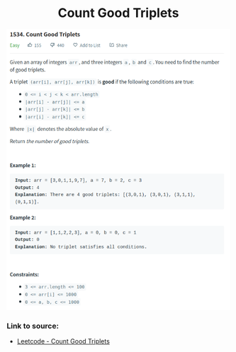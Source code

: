 <h1 align="center">Count Good Triplets</h1>

![alt text](https://github.com/matthew01lokiet/Algorithmic-exercises/blob/main/z_description_images/Arrays/count_good_triplets.png?raw=true)

### Link to source: 
- <a href="https://leetcode.com/problems/count-good-triplets/">Leetcode - Count Good Triplets</a>

